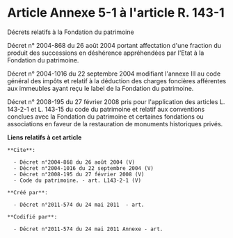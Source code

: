 # Article Annexe 5-1 à l'article R. 143-1

Décrets relatifs à la Fondation du patrimoine 

Décret n° 2004-868 du 26 août 2004 portant affectation d'une fraction du produit des successions en déshérence appréhendées
par l'Etat à la Fondation du patrimoine. 

Décret n° 2004-1016 du 22 septembre 2004  modifiant l'annexe III au code général des impôts et relatif à la déduction des
charges foncières afférentes aux immeubles ayant reçu le label de la Fondation du patrimoine. 

Décret n° 2008-195 du 27 février 2008  pris pour l'application des articles L. 143-2-1 et L. 143-15 du code du patrimoine et
relatif aux conventions conclues avec la Fondation du patrimoine et certaines fondations ou associations en faveur de la
restauration de monuments historiques privés.

**Liens relatifs à cet article**

	**Cite**:

	  - Décret n°2004-868 du 26 août 2004 (V)
	  - Décret n°2004-1016 du 22 septembre 2004 (V)
	  - Décret n°2008-195 du 27 février 2008 (V)
	  - Code du patrimoine. - art. L143-2-1 (V)

	**Créé par**:

	  - Décret n°2011-574 du 24 mai 2011  - art.

	**Codifié par**:

	  - Décret n°2011-574 du 24 mai 2011 Annexe - art.
